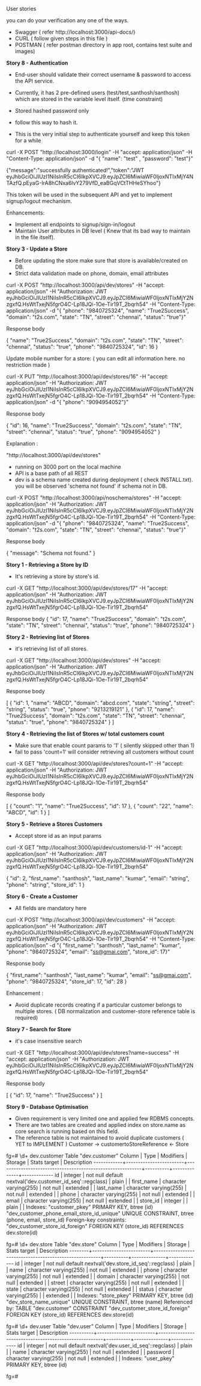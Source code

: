 


User stories   

you can do your verification any one of the ways.

- Swagger  ( refer http://localhost:3000/api-docs/)
- CURL  ( follow given steps in this file )
- POSTMAN ( refer postman directory in app root, contains test suite and images)



<b>Story 8 - Authentication</b>

- End-user should validate their correct username & password to access the API service.
- Currently, it has 2 pre-defined users (test/test,santhosh/santhosh) which are stored in the variable level itself. (time constraint)
- Stored hashed password only
- follow this way to hash it.

- This is the very initial step to authenticate yourself and keep this token for a while

curl -X POST "http://localhost:3000/login" -H "accept: application/json" -H "Content-Type: application/json" -d "{ \"name\": \"test\" , \"password\": \"test\"}"

{"message":"successfully authenticated!","token":"JWT eyJhbGciOiJIUzI1NiIsInR5cCI6IkpXVCJ9.eyJpZCI6MiwiaWF0IjoxNTIxMjY4NTAzfQ.pEyaG-IrA8hCNxa6lvY279VfD_eaBGqVCtTHHeSYhoo"}

This token will be used in the subsequent API and yet to implement signup/logout mechanism.

Enhancements: 

- Implement all endpoints to signup/sign-in/logout
- Maintain User attributes in DB level ( Knew that its bad way to maintain in the file itself).


<b>Story 3 - Update a Store</b>

- Before updating the store make sure that store is available/created on DB.
- Strict data validation made on phone, domain, email attributes

curl -X POST "http://localhost:3000/api/dev/stores" -H "accept: application/json" -H "Authorization: JWT eyJhbGciOiJIUzI1NiIsInR5cCI6IkpXVCJ9.eyJpZCI6MiwiaWF0IjoxNTIxMjY2NzgxfQ.HsWtTxejN5fgrO4C-Lp18JQi-1Oe-Tir19T_2bqrh54" -H "Content-Type: application/json" -d "{ \"phone\": \"9840725324\", \"name\": \"True2Success\", \"domain\": \"t2s.com\", \"state\": \"TN\", \"street\": \"chennai\", \"status\": \"true\"}"

Response body

{
  "name": "True2Success",
  "domain": "t2s.com",
  "state": "TN",
  "street": "chennai",
  "status": "true",
  "phone": "9840725324",
  "id": 16
}

Update mobile number for a store: ( you can edit all information here. no restriction made )

curl -X PUT "http://localhost:3000/api/dev/stores/16" -H "accept: application/json" -H "Authorization: JWT eyJhbGciOiJIUzI1NiIsInR5cCI6IkpXVCJ9.eyJpZCI6MiwiaWF0IjoxNTIxMjY2NzgxfQ.HsWtTxejN5fgrO4C-Lp18JQi-1Oe-Tir19T_2bqrh54" -H "Content-Type: application/json" -d "{ \"phone\": \"9094954052\"}"

Response body

{
  "id": 16,
  "name": "True2Success",
  "domain": "t2s.com",
  "state": "TN",
  "street": "chennai",
  "status": "true",
  "phone": "9094954052"
}

Explanation :

"http://localhost:3000/api/dev/stores"  

- running on 3000 port on the local machine
- API is a base path of all REST
- dev is a schema name created during deployment ( check INSTALL.txt). you will be observed 'schema not found' if schema not in DB.

curl -X POST "http://localhost:3000/api/noschema/stores" -H "accept: application/json" -H "Authorization: JWT eyJhbGciOiJIUzI1NiIsInR5cCI6IkpXVCJ9.eyJpZCI6MiwiaWF0IjoxNTIxMjY2NzgxfQ.HsWtTxejN5fgrO4C-Lp18JQi-1Oe-Tir19T_2bqrh54" -H "Content-Type: application/json" -d "{ \"phone\": \"9840725324\", \"name\": \"True2Success\", \"domain\": \"t2s.com\", \"state\": \"TN\", \"street\": \"chennai\", \"status\": \"true\"}"

Response body

{
  "message": "Schema not found."
}


<b>Story 1 - Retrieving a Store by ID</b>

- It's retrieving a store by store's id.

curl -X GET "http://localhost:3000/api/dev/stores/17" -H "accept: application/json" -H "Authorization: JWT eyJhbGciOiJIUzI1NiIsInR5cCI6IkpXVCJ9.eyJpZCI6MiwiaWF0IjoxNTIxMjY2NzgxfQ.HsWtTxejN5fgrO4C-Lp18JQi-1Oe-Tir19T_2bqrh54"

Response body
{
  "id": 17,
  "name": "True2Success",
  "domain": "t2s.com",
  "state": "TN",
  "street": "chennai",
  "status": "true",
  "phone": "9840725324"
}

<b>Story 2 - Retrieving list of Stores</b>

- it's retrieving list of all stores.

curl -X GET "http://localhost:3000/api/dev/stores" -H "accept: application/json" -H "Authorization: JWT eyJhbGciOiJIUzI1NiIsInR5cCI6IkpXVCJ9.eyJpZCI6MiwiaWF0IjoxNTIxMjY2NzgxfQ.HsWtTxejN5fgrO4C-Lp18JQi-1Oe-Tir19T_2bqrh54"

Response body

[
  {
    "id": 1,
    "name": "ABCD",
    "domain": "abcd.com",
    "state": "string",
    "street": "string",
    "status": "true",
    "phone": "9213219121"
  },
  {
    "id": 17,
    "name": "True2Success",
    "domain": "t2s.com",
    "state": "TN",
    "street": "chennai",
    "status": "true",
    "phone": "9840725324"
  }
]


<b>Story 4 - Retrieving the list of Stores w/ total customers count</b>


- Make sure that enable count params to '1' ( silently skipped other than 1)
- fail to pass 'count=1' will consider retrieving all customers without count


curl -X GET "http://localhost:3000/api/dev/stores?count=1" -H "accept: application/json" -H "Authorization: JWT eyJhbGciOiJIUzI1NiIsInR5cCI6IkpXVCJ9.eyJpZCI6MiwiaWF0IjoxNTIxMjY2NzgxfQ.HsWtTxejN5fgrO4C-Lp18JQi-1Oe-Tir19T_2bqrh54"

Response body

[
  {
    "count": "1",
    "name": "True2Success",
    "id": 17
  },
  {
    "count": "22",
    "name": "ABCD",
    "id": 1
  }
]


<b>Story 5 - Retrieve a Stores Customers</b>

- Accept store id as an input params

curl -X GET "http://localhost:3000/api/dev/customers/id-1" -H "accept: application/json" -H "Authorization: JWT eyJhbGciOiJIUzI1NiIsInR5cCI6IkpXVCJ9.eyJpZCI6MiwiaWF0IjoxNTIxMjY2NzgxfQ.HsWtTxejN5fgrO4C-Lp18JQi-1Oe-Tir19T_2bqrh54"

{
  "id": 2,
  "first_name": "santhosh",
  "last_name": "kumar",
  "email": "string",
  "phone": "string",
  "store_id": 1
}



<b>Story 6 - Create a Customer</b>

- All fields are mandatory here

curl -X POST "http://localhost:3000/api/dev/customers" -H "accept: application/json" -H "Authorization: JWT eyJhbGciOiJIUzI1NiIsInR5cCI6IkpXVCJ9.eyJpZCI6MiwiaWF0IjoxNTIxMjY2NzgxfQ.HsWtTxejN5fgrO4C-Lp18JQi-1Oe-Tir19T_2bqrh54" -H "Content-Type: application/json" -d "{ \"first_name\": \"santhosh\", \"last_name\": \"kumar\", \"phone\": \"9840725324\", \"email\": \"ss@gmai.com\", \"store_id\": 17}"

Response body

{
  "first_name": "santhosh",
  "last_name": "kumar",
  "email": "ss@gmai.com",
  "phone": "9840725324",
  "store_id": 17,
  "id": 28
}

Enhancement :

- Avoid duplicate records creating if a particular customer belongs to multiple stores. ( DB normalization and customer-store reference table is required)



<b>Story 7 - Search for Store</b>

- it's case insensitive search 


curl -X GET "http://localhost:3000/api/dev/stores?name=success" -H "accept: application/json" -H "Authorization: JWT eyJhbGciOiJIUzI1NiIsInR5cCI6IkpXVCJ9.eyJpZCI6MiwiaWF0IjoxNTIxMjY2NzgxfQ.HsWtTxejN5fgrO4C-Lp18JQi-1Oe-Tir19T_2bqrh54"

Response body

[
  {
    "id": 17,
    "name": "True2Success"
  }
]



<b>Story 9 - Database Optimisation</b>

- Given requirement is very limited one and applied few RDBMS concepts.
- There are two tables are created and applied index on store.name as core search is running based on this field.
- The reference table is not maintained to avoid duplicate customers ( YET to IMPLEMENT )
    Customer -> customertoStoreReference <- Store 


fg=# \d+ dev.customer
                                                          Table "dev.customer"
   Column   |          Type          |                         Modifiers                         | Storage  | Stats target | Description 
------------+------------------------+-----------------------------------------------------------+----------+--------------+-------------
 id         | integer                | not null default nextval('dev.customer_id_seq'::regclass) | plain    |              | 
 first_name | character varying(255) | not null                                                  | extended |              | 
 last_name  | character varying(255) | not null                                                  | extended |              | 
 phone      | character varying(255) | not null                                                  | extended |              | 
 email      | character varying(255) | not null                                                  | extended |              | 
 store_id   | integer                |                                                           | plain    |              | 
Indexes:
    "customer_pkey" PRIMARY KEY, btree (id)
    "dev_customer_phone_email_store_id_unique" UNIQUE CONSTRAINT, btree (phone, email, store_id)
Foreign-key constraints:
    "dev_customer_store_id_foreign" FOREIGN KEY (store_id) REFERENCES dev.store(id)

fg=# \d+ dev.store
                                                        Table "dev.store"
 Column |          Type          |                       Modifiers                        | Storage  | Stats target | Description 
--------+------------------------+--------------------------------------------------------+----------+--------------+-------------
 id     | integer                | not null default nextval('dev.store_id_seq'::regclass) | plain    |              | 
 name   | character varying(255) | not null                                               | extended |              | 
 phone  | character varying(255) | not null                                               | extended |              | 
 domain | character varying(255) | not null                                               | extended |              | 
 street | character varying(255) | not null                                               | extended |              | 
 state  | character varying(255) | not null                                               | extended |              | 
 status | character varying(255) |                                                        | extended |              | 
Indexes:
    "store_pkey" PRIMARY KEY, btree (id)
    "dev_store_name_unique" UNIQUE CONSTRAINT, btree (name)
Referenced by:
    TABLE "dev.customer" CONSTRAINT "dev_customer_store_id_foreign" FOREIGN KEY (store_id) REFERENCES dev.store(id)

fg=# \d+ dev.user
                                                         Table "dev.user"
  Column  |          Type          |                       Modifiers                       | Storage  | Stats target | Description 
----------+------------------------+-------------------------------------------------------+----------+--------------+-------------
 id       | integer                | not null default nextval('dev.user_id_seq'::regclass) | plain    |              | 
 name     | character varying(255) | not null                                              | extended |              | 
 password | character varying(255) | not null                                              | extended |              | 
Indexes:
    "user_pkey" PRIMARY KEY, btree (id)

fg=# 
